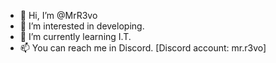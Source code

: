 - 👋 Hi, I’m @MrR3vo
- 👀 I’m interested in developing.
- 🌱 I’m currently learning I.T.
- 📫 You can reach me in Discord. [Discord account: mr.r3vo]

